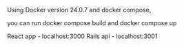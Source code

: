 Using Docker version 24.0.7 and docker compose,

you can run docker compose build and docker compose up

React app - localhost:3000
Rails api - localhost:3001
